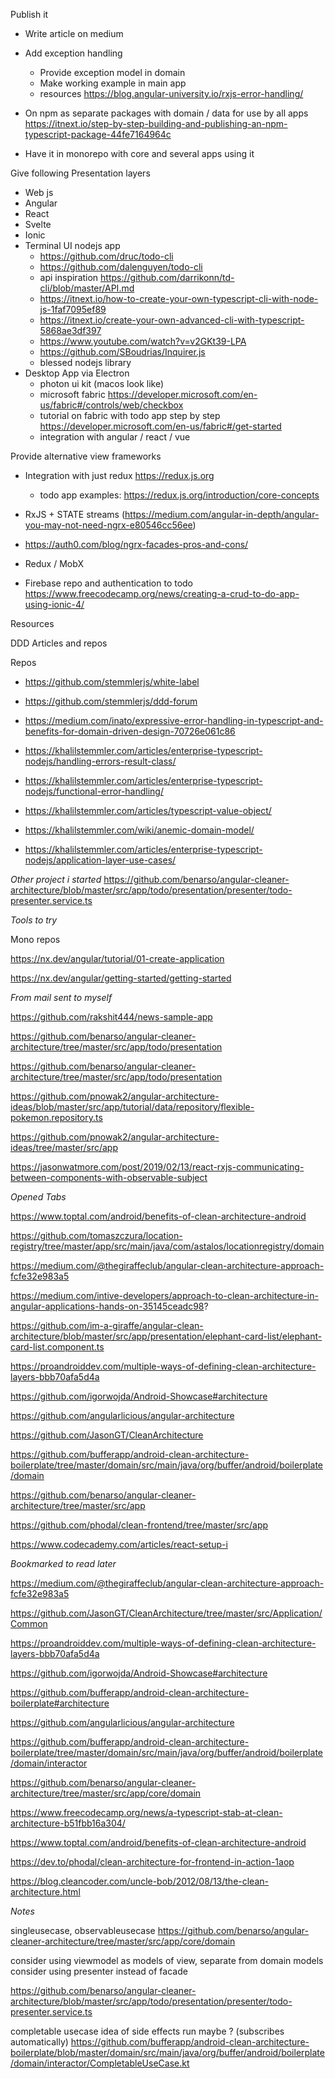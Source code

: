 Publish it
* Write article on medium

* Add exception handling 
  * Provide exception model in domain
  * Make working example in main app
  * resources
    https://blog.angular-university.io/rxjs-error-handling/

* On npm as separate packages with domain / data for use by all apps
  https://itnext.io/step-by-step-building-and-publishing-an-npm-typescript-package-44fe7164964c

* Have it in monorepo with core and several apps using it

Give following Presentation layers

* Web js
* Angular
* React
* Svelte
* Ionic
* Terminal UI nodejs app
  * https://github.com/druc/todo-cli
  * https://github.com/dalenguyen/todo-cli
  * api inspiration https://github.com/darrikonn/td-cli/blob/master/API.md
  * https://itnext.io/how-to-create-your-own-typescript-cli-with-node-js-1faf7095ef89
  * https://itnext.io/create-your-own-advanced-cli-with-typescript-5868ae3df397
  * https://www.youtube.com/watch?v=v2GKt39-LPA
  * https://github.com/SBoudrias/Inquirer.js
  * blessed nodejs library
* Desktop App via Electron
  * photon ui kit (macos look like)
  * microsoft fabric https://developer.microsoft.com/en-us/fabric#/controls/web/checkbox
  * tutorial on fabric with todo app step by step https://developer.microsoft.com/en-us/fabric#/get-started
  * integration with angular / react / vue


Provide alternative view frameworks

* Integration with just redux https://redux.js.org
  * todo app examples: https://redux.js.org/introduction/core-concepts
* RxJS + STATE streams (https://medium.com/angular-in-depth/angular-you-may-not-need-ngrx-e80546cc56ee)
* https://auth0.com/blog/ngrx-facades-pros-and-cons/
* Redux / MobX

* Firebase repo and authentication to todo
  https://www.freecodecamp.org/news/creating-a-crud-to-do-app-using-ionic-4/



Resources

DDD Articles and repos

Repos
* https://github.com/stemmlerjs/white-label
* https://github.com/stemmlerjs/ddd-forum

* https://medium.com/inato/expressive-error-handling-in-typescript-and-benefits-for-domain-driven-design-70726e061c86
* https://khalilstemmler.com/articles/enterprise-typescript-nodejs/handling-errors-result-class/
* https://khalilstemmler.com/articles/enterprise-typescript-nodejs/functional-error-handling/
* https://khalilstemmler.com/articles/typescript-value-object/
* https://khalilstemmler.com/wiki/anemic-domain-model/
* https://khalilstemmler.com/articles/enterprise-typescript-nodejs/application-layer-use-cases/



*Other project i started*
https://github.com/benarso/angular-cleaner-architecture/blob/master/src/app/todo/presentation/presenter/todo-presenter.service.ts

*Tools to try*

Mono repos

https://nx.dev/angular/tutorial/01-create-application

https://nx.dev/angular/getting-started/getting-started

*From mail sent to myself*

https://github.com/rakshit444/news-sample-app

https://github.com/benarso/angular-cleaner-architecture/tree/master/src/app/todo/presentation

https://github.com/benarso/angular-cleaner-architecture/tree/master/src/app/todo/presentation

https://github.com/pnowak2/angular-architecture-ideas/blob/master/src/app/tutorial/data/repository/flexible-pokemon.repository.ts

https://github.com/pnowak2/angular-architecture-ideas/tree/master/src/app

https://jasonwatmore.com/post/2019/02/13/react-rxjs-communicating-between-components-with-observable-subject

*Opened Tabs*

https://www.toptal.com/android/benefits-of-clean-architecture-android

https://github.com/tomaszczura/location-registry/tree/master/app/src/main/java/com/astalos/locationregistry/domain

https://medium.com/@thegiraffeclub/angular-clean-architecture-approach-fcfe32e983a5

https://medium.com/intive-developers/approach-to-clean-architecture-in-angular-applications-hands-on-35145ceadc98?

https://github.com/im-a-giraffe/angular-clean-architecture/blob/master/src/app/presentation/elephant-card-list/elephant-card-list.component.ts

https://proandroiddev.com/multiple-ways-of-defining-clean-architecture-layers-bbb70afa5d4a

https://github.com/igorwojda/Android-Showcase#architecture

https://github.com/angularlicious/angular-architecture

https://github.com/JasonGT/CleanArchitecture

https://github.com/bufferapp/android-clean-architecture-boilerplate/tree/master/domain/src/main/java/org/buffer/android/boilerplate/domain

https://github.com/benarso/angular-cleaner-architecture/tree/master/src/app

https://github.com/phodal/clean-frontend/tree/master/src/app

https://www.codecademy.com/articles/react-setup-i


*Bookmarked to read later*

https://medium.com/@thegiraffeclub/angular-clean-architecture-approach-fcfe32e983a5

https://github.com/JasonGT/CleanArchitecture/tree/master/src/Application/Common

https://proandroiddev.com/multiple-ways-of-defining-clean-architecture-layers-bbb70afa5d4a

https://github.com/igorwojda/Android-Showcase#architecture

https://github.com/bufferapp/android-clean-architecture-boilerplate#architecture

https://github.com/angularlicious/angular-architecture

https://github.com/bufferapp/android-clean-architecture-boilerplate/tree/master/domain/src/main/java/org/buffer/android/boilerplate/domain/interactor

https://github.com/benarso/angular-cleaner-architecture/tree/master/src/app/core/domain

https://www.freecodecamp.org/news/a-typescript-stab-at-clean-architecture-b51fbb16a304/

https://www.toptal.com/android/benefits-of-clean-architecture-android

https://dev.to/phodal/clean-architecture-for-frontend-in-action-1aop

https://blog.cleancoder.com/uncle-bob/2012/08/13/the-clean-architecture.html


*Notes*

singleusecase, observableusecase
https://github.com/benarso/angular-cleaner-architecture/tree/master/src/app/core/domain

consider using viewmodel as models of view, separate from domain models
consider using presenter instead of facade

https://github.com/benarso/angular-cleaner-architecture/blob/master/src/app/todo/presentation/presenter/todo-presenter.service.ts


completable usecase idea of side effects run maybe ? (subscribes automatically)
https://github.com/bufferapp/android-clean-architecture-boilerplate/blob/master/domain/src/main/java/org/buffer/android/boilerplate/domain/interactor/CompletableUseCase.kt

